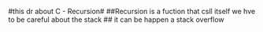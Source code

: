 #this dr about C - Recursion#
##Recursion is a fuction that csll itself we hve to be careful about the stack ##
it can be happen a stack overflow
